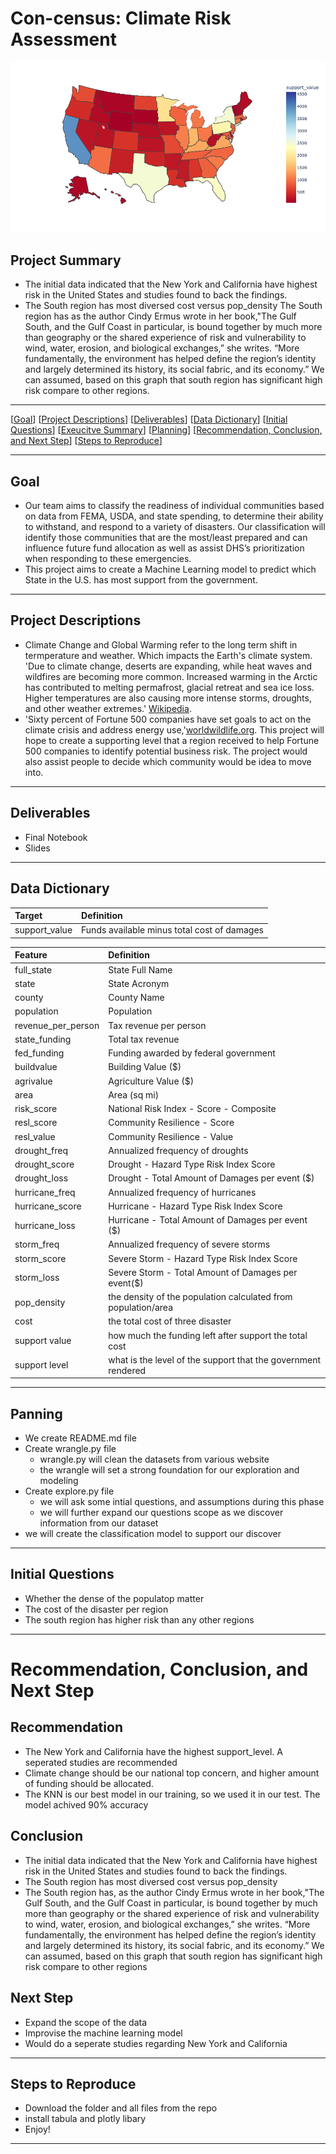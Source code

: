 # Con-census: Climate Risk Assessment 

![Alt text](./newplot.png)

## Project Summary

- The initial data indicated that the New York and California have highest risk in the United States and studies found to back the findings.
- The South region has most diversed cost versus pop_density
The South region has as the author Cindy Ermus wrote in her book,"The Gulf South, and the Gulf Coast in particular, is bound together by much more than geography or the shared experience of risk and vulnerability to wind, water, erosion, and biological exchanges,” she writes. “More fundamentally, the environment has helped define the region’s identity and largely determined its history, its social fabric, and its economy.” We can assumed, based on this graph that south region has significant high risk compare to other regions.

***
[[Goal](#goal)]
[[Project Descriptions](#project-descriptions)]
[[Deliverables](#deliverables)]
[[Data Dictionary](#data-dictionary)]
[[Initial Questions](#initial-questions)]
[[Exeucitve Summary](#executive-summary)]
[[Planning](#planning)]
[[Recommendation, Conclusion, and Next Step](#recommendation,-conclusion,-and-next-step)]
[[Steps to Reproduce](#steps-to-reproduce)]
___

## Goal

- Our team aims to classify the readiness of individual communities based on data from FEMA, USDA, and state spending, to determine their ability to withstand, and respond to a variety of disasters. Our classification will identify those communities that are the most/least prepared and can influence future fund allocation as well as assist DHS’s prioritization when responding to these emergencies.
- This project aims to create a Machine Learning model to predict which State in the U.S. has most support from the government.

***
## Project Descriptions

- Climate Change and Global Warming refer to the long term shift in termperature and weather. Which impacts the Earth's climate system. 'Due to climate change, deserts are expanding, while heat waves and wildfires are becoming more common. Increased warming in the Arctic has contributed to melting permafrost, glacial retreat and sea ice loss. Higher temperatures are also causing more intense storms, droughts, and other weather extremes.' [Wikipedia](https://en.wikipedia.org/wiki/Climate_change).
- 'Sixty percent of Fortune 500 companies have set goals to act on the climate crisis and address energy use,'[worldwildlife.org](https://www.worldwildlife.org/stories/fortune-500-companies-are-acting-on-the-climate-crisis-but-is-it-enough). This project will hope to create a supporting level that a region received to help Fortune 500 companies to identify potential business risk. The project would also assist people to decide which community would be idea to move into.

***
## Deliverables
- Final Notebook
- Slides

***
## Data Dictionary

|Target|Definition
|:-------|:----------|
|support_value|Funds available minus total cost of damages|

|Feature|Definition|
|:-------|:----------|
|full_state  |State Full Name|
|state   |State Acronym|
|county  |County Name|
|population    |Population|
|revenue_per_person  |Tax revenue per person|
|state_funding  |Total tax revenue|
|fed_funding  |Funding awarded by federal government|
|buildvalue      |Building Value ($)|
|agrivalue       |Agriculture Value ($)| 
|area   |Area (sq mi)|
|risk_score       |National Risk Index - Score - Composite|
|resl_score  |Community Resilience - Score|
|resl_value  |Community Resilience - Value|
|drought_freq  |Annualized frequency of droughts|
|drought_score  |Drought - Hazard Type Risk Index Score|
|drought_loss  |Drought - Total Amount of Damages per event ($)|
|hurricane_freq  |Annualized frequency of hurricanes|
|hurricane_score  |Hurricane - Hazard Type Risk Index Score|
|hurricane_loss  |Hurricane - Total Amount of Damages per event ($)|
|storm_freq |Annualized frequency of severe storms|
|storm_score  |Severe Storm - Hazard Type Risk Index Score|
|storm_loss  |Severe Storm - Total Amount of Damages per event($)|
|pop_density  |the density of the population calculated from population/area|
|cost  |the total cost of three disaster|
|support value  |how much the funding left after support the total cost|
|support level  |what is the level of the support that the government rendered|

***
## Panning
- We create README.md file
- Create wrangle.py file
    - wrangle.py will clean the datasets from various website
    - the wrangle will set a strong foundation for our exploration and modeling
- Create explore.py file
    - we will ask some intial questions, and assumptions during this phase
    - we will further expand our questions scope as we discover information from our dataset
- we will create the classification model to support our discover

***
## Initial Questions
- Whether the dense of the populatop matter
- The cost of the disaster per region
- The south region has higher risk than any other regions

***
# Recommendation, Conclusion, and Next Step

## Recommendation
- The New York and California have the highest support_level. A seperated studies are recommended
- Climate change should be our national top concern, and higher amount of funding should be allocated.
- The KNN is our best model in our training, so we used it in our test. The model achived 90% accuracy 

## Conclusion 
- The initial data indicated that the New York and California have highest risk in the United States and studies found to back the findings.
- The South region has most diversed cost versus pop_density
- The South region has, as the author Cindy Ermus wrote in her book,"The Gulf South, and the Gulf Coast in particular, is bound together by much more than geography or the shared experience of risk and vulnerability to wind, water, erosion, and biological exchanges,” she writes. “More fundamentally, the environment has helped define the region’s identity and largely determined its history, its social fabric, and its economy.” We can assumed, based on this graph that south region has significant high risk compare to other regions

## Next Step
- Expand the scope of the data
- Improvise the machine learning model
- Would do a seperate studies regarding New York and California

***
## Steps to Reproduce
- Download the folder and all files from the repo
- install tabula and plotly libary
- Enjoy!
***